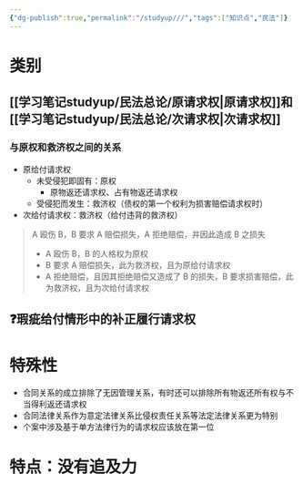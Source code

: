 ```yaml
---
{"dg-publish":true,"permalink":"/studyup///","tags":["知识点","民法"]}
---
```


# 类别
## [[学习笔记studyup/民法总论/原请求权\|原请求权]]和[[学习笔记studyup/民法总论/次请求权\|次请求权]]
### 与原权和救济权之间的关系
- 原给付请求权
	- 未受侵犯即固有：原权
		- 原物返还请求权、占有物返还请求权
	- 受侵犯而发生：救济权（债权的第一个权利为损害赔偿请求权时）
- 次给付请求权：救济权（给付违背的救济权）

>A 殴伤 B，B 要求 A 赔偿损失，A 拒绝赔偿，并因此造成 B 之损失
>- A 殴伤 B，B 的人格权为原权
>- B 要求 A 赔偿损失，此为救济权，且为原给付请求权
>- A 拒绝赔偿，且因其拒绝赔偿又造成了 B 的损失，B 要求损害赔偿，此为救济权，且为次给付请求权
## ❓瑕疵给付情形中的补正履行请求权

# 特殊性
- 合同关系的成立排除了无因管理关系，有时还可以排除所有物返还所有权与不当得利返还请求权
- 合同法律关系作为意定法律关系比侵权责任关系等法定法律关系更为特别
- 个案中涉及基于单方法律行为的请求权应该放在第一位
# 特点：没有追及力